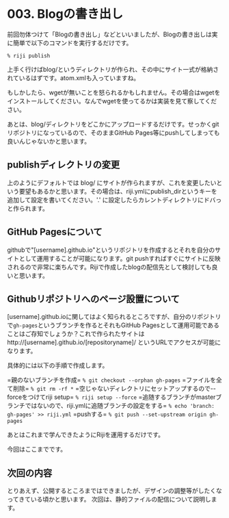 # 003. Blogの書き出し

前回勿体つけて「Blogの書き出し」などといいましたが、Blogの書き出しは実に簡単で以下のコマンドを実行するだけです。

    % riji publish

上手く行けばblog/というディレクトリが作られ、その中にサイト一式が格納されているはずです。atom.xmlも入っていますね。

もしかしたら、wgetが無いことを怒られるかもしれません。その場合はwgetをインストールしてください。なんでwgetを使ってるかは実装を見て察してください。

あとは、blog/ディレクトリをどこかにアップロードするだけです。せっかくgitリポジトリになっているので、そのままGitHub Pages等にpushしてしまっても良いんじゃないかと思います。

## publishディレクトリの変更

上のようにデフォルトでは blog/ にサイトが作られますが、これを変更したいという要望もあるかと思います。その場合は、riji.ymlにpublish_dirというキーを追加して設定を書いてください。'.' に設定したらカレントディレクトリにドバっと作られます。

## GitHub Pagesについて

githubで"[username].github.io"というリポジトリを作成するとそれを自分のサイトとして運用することが可能になります。git pushすればすぐにサイトに反映されるので非常に楽ちんです。Rijiで作成したblogの配信先として検討しても良いと思います。

## Githubリポジトリへのページ設置について

[username].github.ioに関してはよく知られるところですが、自分のリポジトリで`gh-pages`というブランチを作るとそれもGitHub Pagesとして運用可能であることはご存知でしょうか？これで作られたサイトは http://[username].github.io/[repositoryname]/ というURLでアクセスが可能になります。

具体的には以下の手順で作成します。

=親のないブランチを作成=
    `% git checkout --orphan gh-pages`
=ファイルを全て削除=
    `% git rm -rf *`
=空じゃないディレクトリにセットアップするので--forceをつけてriji setup=
    `% riji setup --force`
=追随するブランチがmasterブランチではないので、riji.ymlに追随ブランチの設定をする=
    `% echo 'branch: gh-pages' >> riji.yml`
=pushする=
    `% git push --set-upstream origin gh-pages`

あとはこれまで学んできたようにRijiを運用するだけです。

今回はここまでです。

## 次回の内容

とりあえず、公開するところまではできましたが、デザインの調整等がしたくなってきている頃かと思います。
次回は、静的ファイルの配信について説明します。
